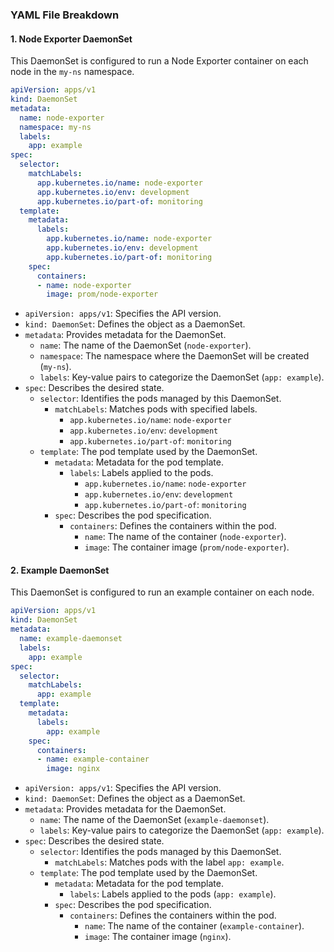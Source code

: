 ### YAML File Breakdown

#### 1. Node Exporter DaemonSet

This DaemonSet is configured to run a Node Exporter container on each node in the `my-ns` namespace.

```yaml
apiVersion: apps/v1
kind: DaemonSet
metadata:
  name: node-exporter
  namespace: my-ns
  labels:
    app: example
spec:
  selector:
    matchLabels:
      app.kubernetes.io/name: node-exporter
      app.kubernetes.io/env: development
      app.kubernetes.io/part-of: monitoring
  template:
    metadata:
      labels:
        app.kubernetes.io/name: node-exporter
        app.kubernetes.io/env: development
        app.kubernetes.io/part-of: monitoring
    spec:
      containers:
      - name: node-exporter
        image: prom/node-exporter
```
- `apiVersion: apps/v1`: Specifies the API version.
- `kind: DaemonSet`: Defines the object as a DaemonSet.
- `metadata`: Provides metadata for the DaemonSet.
  - `name`: The name of the DaemonSet (`node-exporter`).
  - `namespace`: The namespace where the DaemonSet will be created (`my-ns`).
  - `labels`: Key-value pairs to categorize the DaemonSet (`app: example`).
- `spec`: Describes the desired state.
  - `selector`: Identifies the pods managed by this DaemonSet.
    - `matchLabels`: Matches pods with specified labels.
      - `app.kubernetes.io/name`: `node-exporter`
      - `app.kubernetes.io/env`: `development`
      - `app.kubernetes.io/part-of`: `monitoring`
  - `template`: The pod template used by the DaemonSet.
    - `metadata`: Metadata for the pod template.
      - `labels`: Labels applied to the pods.
        - `app.kubernetes.io/name`: `node-exporter`
        - `app.kubernetes.io/env`: `development`
        - `app.kubernetes.io/part-of`: `monitoring`
    - `spec`: Describes the pod specification.
      - `containers`: Defines the containers within the pod.
        - `name`: The name of the container (`node-exporter`).
        - `image`: The container image (`prom/node-exporter`).

#### 2. Example DaemonSet

This DaemonSet is configured to run an example container on each node.

```yaml
apiVersion: apps/v1
kind: DaemonSet
metadata:
  name: example-daemonset
  labels:
    app: example
spec:
  selector:
    matchLabels:
      app: example
  template:
    metadata:
      labels:
        app: example
    spec:
      containers:
      - name: example-container
        image: nginx
```
- `apiVersion: apps/v1`: Specifies the API version.
- `kind: DaemonSet`: Defines the object as a DaemonSet.
- `metadata`: Provides metadata for the DaemonSet.
  - `name`: The name of the DaemonSet (`example-daemonset`).
  - `labels`: Key-value pairs to categorize the DaemonSet (`app: example`).
- `spec`: Describes the desired state.
  - `selector`: Identifies the pods managed by this DaemonSet.
    - `matchLabels`: Matches pods with the label `app: example`.
  - `template`: The pod template used by the DaemonSet.
    - `metadata`: Metadata for the pod template.
      - `labels`: Labels applied to the pods (`app: example`).
    - `spec`: Describes the pod specification.
      - `containers`: Defines the containers within the pod.
        - `name`: The name of the container (`example-container`).
        - `image`: The container image (`nginx`).
